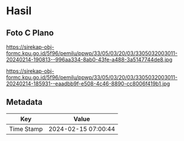 # Hasil

## Foto C Plano

https://sirekap-obj-formc.kpu.go.id/5f96/pemilu/ppwp/33/05/03/20/03/3305032003011-20240214-190813--996aa334-8ab0-43fe-a488-3a5147744de8.jpg

https://sirekap-obj-formc.kpu.go.id/5f96/pemilu/ppwp/33/05/03/20/03/3305032003011-20240214-185931--eaadbb9f-e508-4c46-8890-cc8006f419b1.jpg


## Metadata

| Key        | Value               |
| ---------- | ------------------- |
| Time Stamp | 2024-02-15 07:00:44 |



